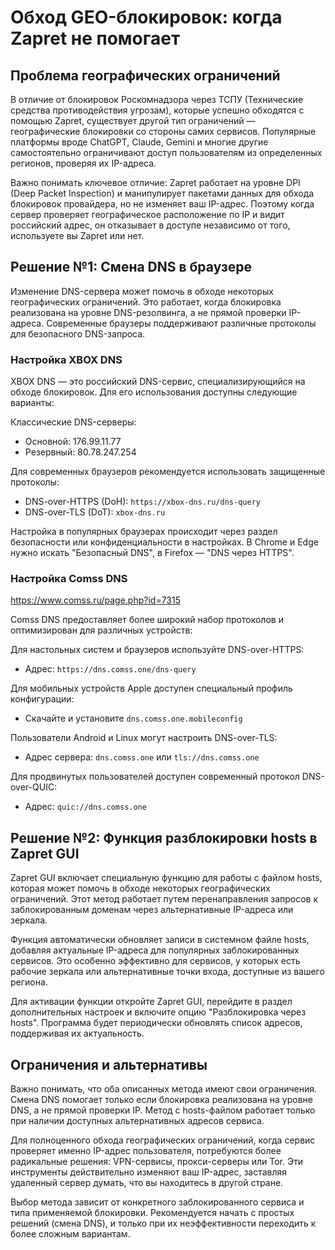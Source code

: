 # Обход GEO-блокировок: когда Zapret не помогает

## Проблема географических ограничений

В отличие от блокировок Роскомнадзора через ТСПУ (Технические средства противодействия угрозам), которые успешно обходятся с помощью Zapret, существует другой тип ограничений — географические блокировки со стороны самих сервисов. Популярные платформы вроде ChatGPT, Claude, Gemini и многие другие самостоятельно ограничивают доступ пользователям из определенных регионов, проверяя их IP-адреса.

Важно понимать ключевое отличие: Zapret работает на уровне DPI (Deep Packet Inspection) и манипулирует пакетами данных для обхода блокировок провайдера, но не изменяет ваш IP-адрес. Поэтому когда сервер проверяет географическое расположение по IP и видит российский адрес, он отказывает в доступе независимо от того, используете вы Zapret или нет.

## Решение №1: Смена DNS в браузере

Изменение DNS-сервера может помочь в обходе некоторых географических ограничений. Это работает, когда блокировка реализована на уровне DNS-резолвинга, а не прямой проверки IP-адреса. Современные браузеры поддерживают различные протоколы для безопасного DNS-запроса.

### Настройка XBOX DNS

XBOX DNS — это российский DNS-сервис, специализирующийся на обходе блокировок. Для его использования доступны следующие варианты:

Классические DNS-серверы:
- Основной: 176.99.11.77
- Резервный: 80.78.247.254

Для современных браузеров рекомендуется использовать защищенные протоколы:
- DNS-over-HTTPS (DoH): `https://xbox-dns.ru/dns-query`
- DNS-over-TLS (DoT): `xbox-dns.ru`

Настройка в популярных браузерах происходит через раздел безопасности или конфиденциальности в настройках. В Chrome и Edge нужно искать "Безопасный DNS", в Firefox — "DNS через HTTPS".

### Настройка Comss DNS
https://www.comss.ru/page.php?id=7315

Comss DNS предоставляет более широкий набор протоколов и оптимизирован для различных устройств:

Для настольных систем и браузеров используйте DNS-over-HTTPS:
- Адрес: `https://dns.comss.one/dns-query`

Для мобильных устройств Apple доступен специальный профиль конфигурации:
- Скачайте и установите `dns.comss.one.mobileconfig`

Пользователи Android и Linux могут настроить DNS-over-TLS:
- Адрес сервера: `dns.comss.one` или `tls://dns.comss.one`

Для продвинутых пользователей доступен современный протокол DNS-over-QUIC:
- Адрес: `quic://dns.comss.one`

## Решение №2: Функция разблокировки hosts в Zapret GUI

Zapret GUI включает специальную функцию для работы с файлом hosts, которая может помочь в обходе некоторых географических ограничений. Этот метод работает путем перенаправления запросов к заблокированным доменам через альтернативные IP-адреса или зеркала.

Функция автоматически обновляет записи в системном файле hosts, добавляя актуальные IP-адреса для популярных заблокированных сервисов. Это особенно эффективно для сервисов, у которых есть рабочие зеркала или альтернативные точки входа, доступные из вашего региона.

Для активации функции откройте Zapret GUI, перейдите в раздел дополнительных настроек и включите опцию "Разблокировка через hosts". Программа будет периодически обновлять список адресов, поддерживая их актуальность.

## Ограничения и альтернативы

Важно понимать, что оба описанных метода имеют свои ограничения. Смена DNS помогает только если блокировка реализована на уровне DNS, а не прямой проверки IP. Метод с hosts-файлом работает только при наличии доступных альтернативных адресов сервиса.

Для полноценного обхода географических ограничений, когда сервис проверяет именно IP-адрес пользователя, потребуются более радикальные решения: VPN-сервисы, прокси-серверы или Tor. Эти инструменты действительно изменяют ваш IP-адрес, заставляя удаленный сервер думать, что вы находитесь в другой стране.

Выбор метода зависит от конкретного заблокированного сервиса и типа применяемой блокировки. Рекомендуется начать с простых решений (смена DNS), и только при их неэффективности переходить к более сложным вариантам.
